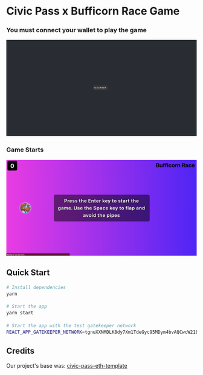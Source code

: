 # Civic Pass x Bufficorn Race Game

### You must connect your wallet to play the game
![](public/ConnectWallet.png)

### Game Starts
![](public/BufficornRace.png)

## Quick Start

```bash
# Install dependencies
yarn

# Start the app
yarn start

# Start the app with the test gatekeeper network
REACT_APP_GATEKEEPER_NETWORK=tgnuXXNMDLK8dy7Xm1TdeGyc95MDym4bvAQCwcW21Bf yarn start
```
## Credits

Our project's base was: [civic-pass-eth-template](https://github.com/civicteam/civic-pass-eth-template)
